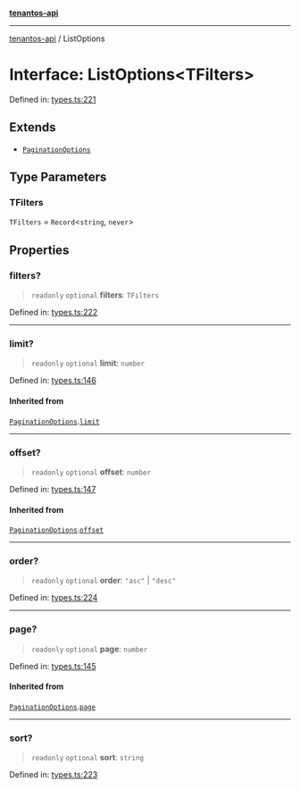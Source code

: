 [**tenantos-api**](../README.md)

***

[tenantos-api](../globals.md) / ListOptions

# Interface: ListOptions\<TFilters\>

Defined in: [types.ts:221](https://github.com/shadmanZero/tenantos-api/blob/1c7b7035084787c8e7500a348d67d47efa9ca53a/src/types.ts#L221)

## Extends

- [`PaginationOptions`](PaginationOptions.md)

## Type Parameters

### TFilters

`TFilters` = `Record`\<`string`, `never`\>

## Properties

### filters?

> `readonly` `optional` **filters**: `TFilters`

Defined in: [types.ts:222](https://github.com/shadmanZero/tenantos-api/blob/1c7b7035084787c8e7500a348d67d47efa9ca53a/src/types.ts#L222)

***

### limit?

> `readonly` `optional` **limit**: `number`

Defined in: [types.ts:146](https://github.com/shadmanZero/tenantos-api/blob/1c7b7035084787c8e7500a348d67d47efa9ca53a/src/types.ts#L146)

#### Inherited from

[`PaginationOptions`](PaginationOptions.md).[`limit`](PaginationOptions.md#limit)

***

### offset?

> `readonly` `optional` **offset**: `number`

Defined in: [types.ts:147](https://github.com/shadmanZero/tenantos-api/blob/1c7b7035084787c8e7500a348d67d47efa9ca53a/src/types.ts#L147)

#### Inherited from

[`PaginationOptions`](PaginationOptions.md).[`offset`](PaginationOptions.md#offset)

***

### order?

> `readonly` `optional` **order**: `"asc"` \| `"desc"`

Defined in: [types.ts:224](https://github.com/shadmanZero/tenantos-api/blob/1c7b7035084787c8e7500a348d67d47efa9ca53a/src/types.ts#L224)

***

### page?

> `readonly` `optional` **page**: `number`

Defined in: [types.ts:145](https://github.com/shadmanZero/tenantos-api/blob/1c7b7035084787c8e7500a348d67d47efa9ca53a/src/types.ts#L145)

#### Inherited from

[`PaginationOptions`](PaginationOptions.md).[`page`](PaginationOptions.md#page)

***

### sort?

> `readonly` `optional` **sort**: `string`

Defined in: [types.ts:223](https://github.com/shadmanZero/tenantos-api/blob/1c7b7035084787c8e7500a348d67d47efa9ca53a/src/types.ts#L223)
